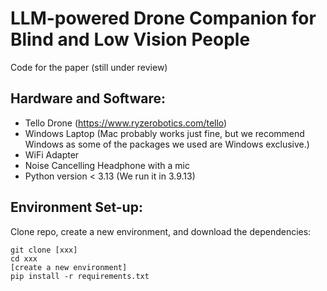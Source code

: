 # LLM-powered Drone Companion for Blind and Low Vision People


Code for the paper (still under review)

## Hardware and Software: 
- Tello Drone (https://www.ryzerobotics.com/tello)
- Windows Laptop (Mac probably works just fine, but we recommend Windows as some of the packages we used are Windows exclusive.)
- WiFi Adapter
- Noise Cancelling Headphone with a mic
- Python version < 3.13 (We run it in 3.9.13) 

## Environment Set-up:  
Clone repo, create a new environment, and download the dependencies: 
```
git clone [xxx]
cd xxx
[create a new environment]
pip install -r requirements.txt
```
